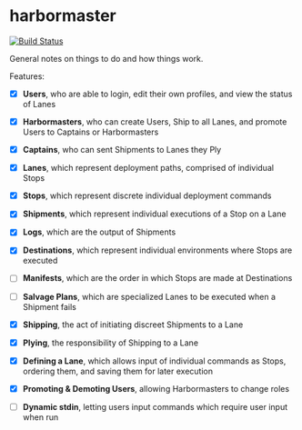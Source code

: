 # harbormaster

[![Build Status](https://travis-ci.org/trueandco/harbormaster.svg?branch=master)](https://travis-ci.org/trueandco/harbormaster)

General notes on things to do and how things work.

Features:

- [x] **Users**, who are able to login, edit their own profiles, and view the status of Lanes
- [x] **Harbormasters**, who can create Users, Ship to all Lanes, and promote Users to Captains or Harbormasters
- [x] **Captains**, who can sent Shipments to Lanes they Ply
- [x] **Lanes**, which represent deployment paths, comprised of individual Stops
- [x] **Stops**, which represent discrete individual deployment commands
- [x] **Shipments**, which represent individual executions of a Stop on a Lane
- [x] **Logs**, which are the output of Shipments
- [x] **Destinations**, which represent individual environments where Stops are executed
- [ ] **Manifests**, which are the order in which Stops are made at Destinations
- [ ] **Salvage Plans**, which are specialized Lanes to be executed when a Shipment fails
- [x] **Shipping**, the act of initiating discreet Shipments to a Lane
- [x] **Plying**, the responsibility of Shipping to a Lane
- [x] **Defining a Lane**, which allows input of individual commands as Stops, ordering them, and saving them for later execution
- [x] **Promoting & Demoting Users**, allowing Harbormasters to change roles
- [ ] **Dynamic stdin**, letting users input commands which require user input when run


